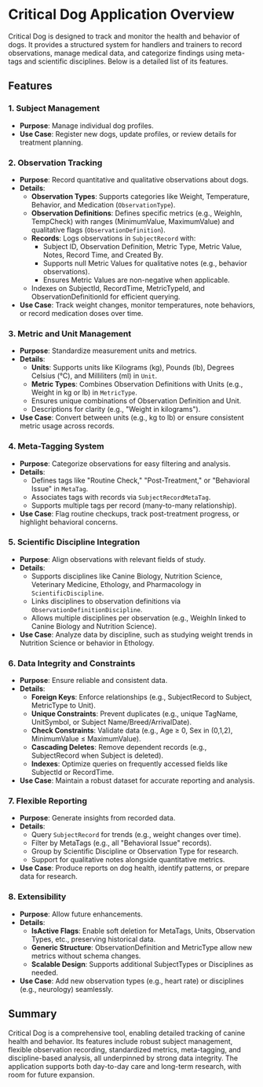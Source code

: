 ﻿# Critical Dog Application Overview

Critical Dog is designed to track and monitor the health and behavior of dogs. It provides a structured system for handlers and trainers to record observations, manage medical data, and categorize findings using meta-tags and scientific disciplines. Below is a detailed list of its features.

## Features

### 1. Subject Management
- **Purpose**: Manage individual dog profiles.
- **Use Case**: Register new dogs, update profiles, or review details for treatment planning.

### 2. Observation Tracking
- **Purpose**: Record quantitative and qualitative observations about dogs.
- **Details**:
  - **Observation Types**: Supports categories like Weight, Temperature, Behavior, and Medication (`ObservationType`).
  - **Observation Definitions**: Defines specific metrics (e.g., WeighIn, TempCheck) with ranges (MinimumValue, MaximumValue) and qualitative flags (`ObservationDefinition`).
  - **Records**: Logs observations in `SubjectRecord` with:
    - Subject ID, Observation Definition, Metric Type, Metric Value, Notes, Record Time, and Created By.
    - Supports null Metric Values for qualitative notes (e.g., behavior observations).
    - Ensures Metric Values are non-negative when applicable.
  - Indexes on SubjectId, RecordTime, MetricTypeId, and ObservationDefinitionId for efficient querying.
- **Use Case**: Track weight changes, monitor temperatures, note behaviors, or record medication doses over time.

### 3. Metric and Unit Management
- **Purpose**: Standardize measurement units and metrics.
- **Details**:
  - **Units**: Supports units like Kilograms (kg), Pounds (lb), Degrees Celsius (°C), and Milliliters (ml) in `Unit`.
  - **Metric Types**: Combines Observation Definitions with Units (e.g., Weight in kg or lb) in `MetricType`.
  - Ensures unique combinations of Observation Definition and Unit.
  - Descriptions for clarity (e.g., "Weight in kilograms").
- **Use Case**: Convert between units (e.g., kg to lb) or ensure consistent metric usage across records.

### 4. Meta-Tagging System
- **Purpose**: Categorize observations for easy filtering and analysis.
- **Details**:
  - Defines tags like "Routine Check," "Post-Treatment," or "Behavioral Issue" in `MetaTag`.
  - Associates tags with records via `SubjectRecordMetaTag`.
  - Supports multiple tags per record (many-to-many relationship).
- **Use Case**: Flag routine checkups, track post-treatment progress, or highlight behavioral concerns.

### 5. Scientific Discipline Integration
- **Purpose**: Align observations with relevant fields of study.
- **Details**:
  - Supports disciplines like Canine Biology, Nutrition Science, Veterinary Medicine, Ethology, and Pharmacology in `ScientificDiscipline`.
  - Links disciplines to observation definitions via `ObservationDefinitionDiscipline`.
  - Allows multiple disciplines per observation (e.g., WeighIn linked to Canine Biology and Nutrition Science).
- **Use Case**: Analyze data by discipline, such as studying weight trends in Nutrition Science or behavior in Ethology.

### 6. Data Integrity and Constraints
- **Purpose**: Ensure reliable and consistent data.
- **Details**:
  - **Foreign Keys**: Enforce relationships (e.g., SubjectRecord to Subject, MetricType to Unit).
  - **Unique Constraints**: Prevent duplicates (e.g., unique TagName, UnitSymbol, or Subject Name/Breed/ArrivalDate).
  - **Check Constraints**: Validate data (e.g., Age ≥ 0, Sex in (0,1,2), MinimumValue ≤ MaximumValue).
  - **Cascading Deletes**: Remove dependent records (e.g., SubjectRecord when Subject is deleted).
  - **Indexes**: Optimize queries on frequently accessed fields like SubjectId or RecordTime.
- **Use Case**: Maintain a robust dataset for accurate reporting and analysis.

### 7. Flexible Reporting
- **Purpose**: Generate insights from recorded data.
- **Details**:
  - Query `SubjectRecord` for trends (e.g., weight changes over time).
  - Filter by MetaTags (e.g., all "Behavioral Issue" records).
  - Group by Scientific Discipline or Observation Type for research.
  - Support for qualitative notes alongside quantitative metrics.
- **Use Case**: Produce reports on dog health, identify patterns, or prepare data for research.

### 8. Extensibility
- **Purpose**: Allow future enhancements.
- **Details**:
  - **IsActive Flags**: Enable soft deletion for MetaTags, Units, Observation Types, etc., preserving historical data.
  - **Generic Structure**: ObservationDefinition and MetricType allow new metrics without schema changes.
  - **Scalable Design**: Supports additional SubjectTypes or Disciplines as needed.
- **Use Case**: Add new observation types (e.g., heart rate) or disciplines (e.g., neurology) seamlessly.

## Summary
Critical Dog is a comprehensive tool, enabling detailed tracking of canine health and behavior. Its features include robust subject management, flexible observation recording, standardized metrics, meta-tagging, and discipline-based analysis, all underpinned by strong data integrity. The application supports both day-to-day care and long-term research, with room for future expansion.